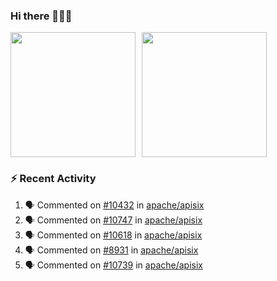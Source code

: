 ### Hi there 👋👋👋

<div style="display: flex; gap: 10px;">
  <img height="200px" src="https://github-readme-stats.vercel.app/api?username=Vacant2333&show_icons=true&theme=flag-india&count_private=true&hide_rank=true&include_all_commits=true">
  <img height="200px" src="https://github-readme-stats.vercel.app/api/top-langs/?username=Vacant2333&layout=donut">
</div>

### :zap: Recent Activity

<!--START_SECTION:activity-->
1. 🗣 Commented on [#10432](https://github.com/apache/apisix/issues/10432#issuecomment-1875090267) in [apache/apisix](https://github.com/apache/apisix)
2. 🗣 Commented on [#10747](https://github.com/apache/apisix/issues/10747#issuecomment-1875054593) in [apache/apisix](https://github.com/apache/apisix)
3. 🗣 Commented on [#10618](https://github.com/apache/apisix/issues/10618#issuecomment-1873817624) in [apache/apisix](https://github.com/apache/apisix)
4. 🗣 Commented on [#8931](https://github.com/apache/apisix/issues/8931#issuecomment-1873723865) in [apache/apisix](https://github.com/apache/apisix)
5. 🗣 Commented on [#10739](https://github.com/apache/apisix/issues/10739#issuecomment-1873717261) in [apache/apisix](https://github.com/apache/apisix)
<!--END_SECTION:activity-->

